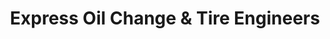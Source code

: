 ---
title: "Express Oil Change & Tire Engineers"
url: /baton-rouge/express-oil-change-and-tire-engineers/
shop: tyres
---
